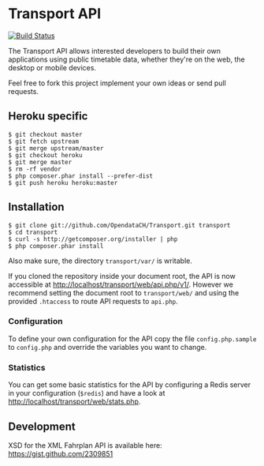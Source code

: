 # Transport API

[![Build Status](https://secure.travis-ci.org/OpendataCH/Transport.png?branch=master)](http://travis-ci.org/OpendataCH/Transport)

The Transport API allows interested developers to build their own applications using public timetable data, whether they're on the web, the desktop or mobile devices.

Feel free to fork this project implement your own ideas or send pull requests.

## Heroku specific

```
$ git checkout master
$ git fetch upstream
$ git merge upstream/master
$ git checkout heroku
$ git merge master
$ rm -rf vendor
$ php composer.phar install --prefer-dist
$ git push heroku heroku:master
```

## Installation

```
$ git clone git://github.com/OpendataCH/Transport.git transport
$ cd transport
$ curl -s http://getcomposer.org/installer | php
$ php composer.phar install
```

Also make sure, the directory ```transport/var/``` is writable.

If you cloned the repository inside your document root, the API is now accessible at [http://localhost/transport/web/api.php/v1/](http://localhost/transport/web/api.php/v1/locations?query=Basel). However we recommend setting the document root to ```transport/web/``` and using the provided ```.htaccess``` to route API requests to ```api.php```.

### Configuration

To define your own configuration for the API copy the file ```config.php.sample``` to ```config.php``` and override the variables you want to change.

### Statistics

You can get some basic statistics for the API by configuring a Redis server in your configuration (```$redis```) and have a look at [http://localhost/transport/web/stats.php](http://localhost/transport/web/stats.php).

## Development

XSD for the XML Fahrplan API is available here: https://gist.github.com/2309851
